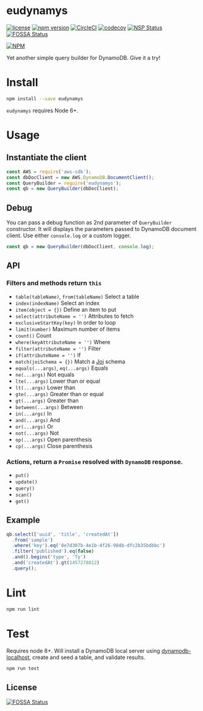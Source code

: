 # eudynamys

[![license](https://img.shields.io/badge/License-Apache%202.0-blue.svg)](https://github.com/airware/asl-validator/blob/master/LICENSE)
[![npm version](https://badge.fury.io/js/eudynamys.svg)](https://badge.fury.io/js/eudynamys)
[![CircleCI](https://circleci.com/gh/airware/eudynamys/tree/master.svg?style=shield&circle-token=f04773ae978c7ebae19f25424bf0570d5aa9b287)](https://circleci.com/gh/airware/eudynamys/tree/master)
[![codecov](https://codecov.io/gh/airware/eudynamys/branch/master/graph/badge.svg)](https://codecov.io/gh/airware/eudynamys)
[![NSP Status](https://nodesecurity.io/orgs/airware/projects/49c7c597-87c8-4f17-915c-f582a5793ad8/badge)](https://nodesecurity.io/orgs/airware/projects/49c7c597-87c8-4f17-915c-f582a5793ad8)
[![FOSSA Status](https://app.fossa.io/api/projects/git%2Bgithub.com%2Fairware%2Feudynamys.svg?type=shield)](https://app.fossa.io/projects/git%2Bgithub.com%2Fairware%2Feudynamys?ref=badge_shield)

[![NPM](https://nodei.co/npm/eudynamys.png?stars=true)](https://www.npmjs.com/package/eudynamys)

Yet another simple query builder for DynamoDB. Give it a try!

# Install
```bash
npm install --save eudynamys
```
`eudynamys` requires Node 6+.

# Usage
## Instantiate the client
```javascript
const AWS = require('aws-sdk');
const dbDocClient = new AWS.DynamoDB.DocumentClient();
const QueryBuilder = require('eudynamys');
const qb = new QueryBuilder(dbDocClient);
```

## Debug
You can pass a debug function as 2nd parameter of `QueryBuilder` constructor. It will displays the parameters passed to DynamoDB document client. Use either `console.log` or a custom logger.
```javascript
const qb = new QueryBuilder(dbDocClient, console.log);
```

## API
### Filters and methods return `this`
- `table(tableName)`, `from(tableName)` Select a table
- `index(indexName)`                    Select an index
- `item(object = {})`                   Define an item to put
- `select(attributeName = '')`          Attributes to fetch
- `exclusiveStartKey(key)`              In order to loop
- `limit(number)`                       Maximum number of items
- `count()`                             Count
- `where(keyAttributeName = '')`        Where
- `filter(attributeName = '')`          Filter
- `if(attributeName = '')`              If
- `match(joiSchema = {})`           Match a [Joi](https://www.npmjs.com/package/joi) schema
- `equals(...args)`, `eq(...args)` Equals
- `ne(...args)`                    Not equals
- `lte(...args)`                   Lower than or equal
- `lt(...args)`                    Lower than
- `gte(...args)`                   Greater than or equal
- `gt(...args)`                    Greater than
- `between(...args)`               Between
- `in(...args)`                    In
- `and(...args)`                   And
- `or(...args)`                    Or
- `not(...args)`                   Not
- `op(...args)`                    Open parenthesis
- `cp(...args)`                    Close parenthesis

### Actions, return a `Promise` resolved with `DynamoDB` response.
- `put()`
- `update()`
- `query()`
- `scan()`
- `get()`

## Example
```javascript
qb.select(['uuid', 'title', 'createdAt'])
  .from('sample')
  .where('key').eq('8e7d307b-4e1b-4f26-984b-dfc2b35bdbbc')
  .filter('published').eq(false)
  .and().begins('type', 'Ty')
  .and('createdAt').gt(1457278812)
  .query();
```

# Lint
```bash
npm run lint
```

# Test
Requires node 8+. Will install a DynamoDB local server using [dynamodb-localhost](https://www.npmjs.com/package/dynamodb-localhost), create and seed a table, and validate results.
```bash
npm run test
```


## License
[![FOSSA Status](https://app.fossa.io/api/projects/git%2Bgithub.com%2Fairware%2Feudynamys.svg?type=large)](https://app.fossa.io/projects/git%2Bgithub.com%2Fairware%2Feudynamys?ref=badge_large)